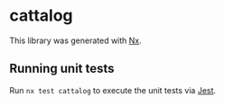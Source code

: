 # cattalog

This library was generated with [Nx](https://nx.dev).

## Running unit tests

Run `nx test cattalog` to execute the unit tests via [Jest](https://jestjs.io).
